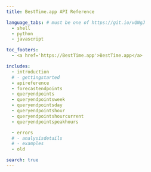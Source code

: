 ```yaml
---
title: BestTime.app API Reference

language_tabs: # must be one of https://git.io/vQNgJ
  - shell
  - python
  - javascript

toc_footers:
  - <a href='https://BestTime.app'>BestTime.app</a>

includes:
  - introduction
  # - gettingstarted
  - apireference
  - forecastendpoints
  - queryendpoints
  - queryendpointsweek
  - queryendpointsday
  - queryendpointshour
  - queryendpointshourcurrent
  - queryendpointspeakhours

  - errors
  # - analysisdetails
  # - examples
  - old

search: true
---
```


